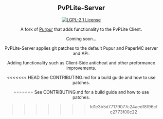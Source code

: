 <div align="center">

## PvPLite-Server

[![LGPL-2.1 License](https://img.shields.io/github/license/PvPLite/PvPLite-Server?&logo=github)](License)

   A fork of [Purpur](https://github.com/pl3xgaming/Purpur) that adds functionality to the PvPLite Client.

Coming soon...

PvPLite-Server applies git patches to the default Pupur and PaperMC server and API.

Adding functionality such as Client-Side anticheat and other preformance improvements.

<<<<<<< HEAD
See CONTRIBUTING.md for a build guide and how to use patches.

=======
See CONTRiBUTING.md for a build guide and how to use patches.


>>>>>>> fd1e3b5d77179077c24aedf8f96cfc2773f00c22

